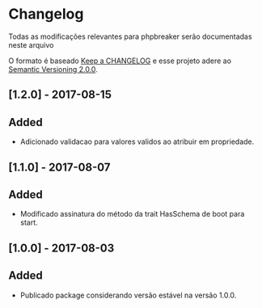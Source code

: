 # Changelog

Todas as modificações relevantes para phpbreaker serão documentadas neste arquivo

O formato é baseado [Keep a CHANGELOG](http://keepachangelog.com/) e esse projeto adere ao [Semantic Versioning 2.0.0](http://semver.org/).  

## [1.2.0] - 2017-08-15

## Added
- Adicionado validacao para valores validos ao atribuir em propriedade.

## [1.1.0] - 2017-08-07

## Added
- Modificado assinatura do método da trait HasSchema de boot para start.

## [1.0.0] - 2017-08-03

## Added
- Publicado package considerando versão estável na versão 1.0.0.